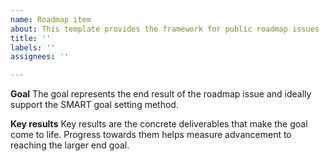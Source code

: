 ```yaml
---
name: Roadmap item
about: This template provides the framework for public roadmap issues
title: ''
labels: ''
assignees: ''

---
```


**Goal**
The goal represents the end result of the roadmap issue and ideally support the SMART goal setting method.

**Key results**
Key results are the concrete deliverables that make the goal come to life. Progress towards them helps measure advancement to reaching the larger end goal.
